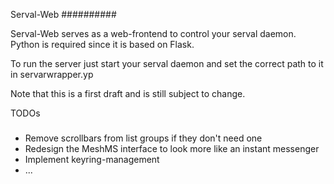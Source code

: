 Serval-Web
##########

Serval-Web serves as a web-frontend to control your serval daemon.
Python is required since it is based on Flask.

To run the server just start your serval daemon and set the correct path to it in servarwrapper.yp

Note that this is a first draft and is still subject to change.

TODOs
#####

- Remove scrollbars from list groups if they don't need one
- Redesign the MeshMS interface to look more like an instant messenger
- Implement keyring-management
- ...